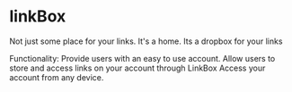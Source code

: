 # linkBox
Not just some place for your links. It's a home.
Its a dropbox for your links

Functionality:
Provide users with an easy to use account.
Allow users to store and access links on your account through LinkBox
Access your account from any device.
